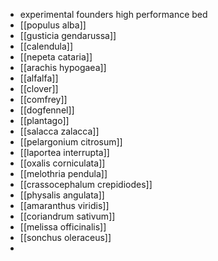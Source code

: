 - experimental founders high performance bed
- [[populus alba]]
- [[gusticia gendarussa]]
- [[calendula]]
- [[nepeta cataria]]
- [[arachis hypogaea]]
- [[alfalfa]]
- [[clover]]
- [[comfrey]]
- [[dogfennel]]
- [[plantago]]
- [[salacca zalacca]]
- [[pelargonium citrosum]]
- [[laportea interrupta]]
- [[oxalis corniculata]]
- [[melothria pendula]]
- [[crassocephalum crepidiodes]]
- [[physalis angulata]]
- [[amaranthus viridis]]
- [[coriandrum sativum]]
- [[melissa officinalis]]
- [[sonchus oleraceus]]
-